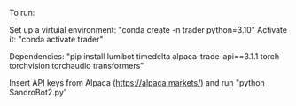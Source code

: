 To run: 

Set up a virtuial environment: "conda create -n trader python=3.10"
Activate it: "conda activate trader"

Dependencies: "pip install lumibot timedelta alpaca-trade-api==3.1.1 torch torchvision torchaudio transformers"

Insert API keys from Alpaca (https://alpaca.markets/) and run "python SandroBot2.py"
